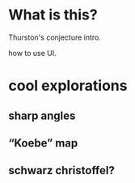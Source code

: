 # What is this?

Thurston's conjecture intro.

how to use UI.

# cool explorations

## sharp angles

## “Koebe” map

## schwarz christoffel?
